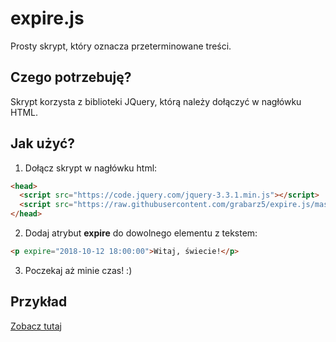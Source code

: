 # expire.js
Prosty skrypt, który oznacza przeterminowane treści.

## Czego potrzebuję?

Skrypt korzysta z biblioteki JQuery, którą należy dołączyć w nagłówku HTML.

## Jak użyć?

1. Dołącz skrypt w nagłówku html:

```html
<head>
  <script src="https://code.jquery.com/jquery-3.3.1.min.js"></script>
  <script src="https://raw.githubusercontent.com/grabarz5/expire.js/master/src/v1/expire.js"></script>
</head>
```

2. Dodaj atrybut **expire** do dowolnego elementu z tekstem:

```html
<p expire="2018-10-12 18:00:00">Witaj, świecie!</p>
```

3. Poczekaj aż minie czas! :)

## Przykład

[Zobacz tutaj](../master/src/v1/index.html)
